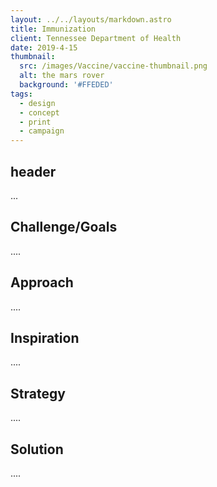 ```yaml
---
layout: ../../layouts/markdown.astro
title: Immunization
client: Tennessee Department of Health
date: 2019-4-15 
thumbnail: 
  src: /images/Vaccine/vaccine-thumbnail.png
  alt: the mars rover
  background: '#FFEDED'
tags:
  - design
  - concept
  - print
  - campaign
---
```


## header

...

## Challenge/Goals

.... 

## Approach

....

## Inspiration 

....

## Strategy 

....

## Solution

.... 